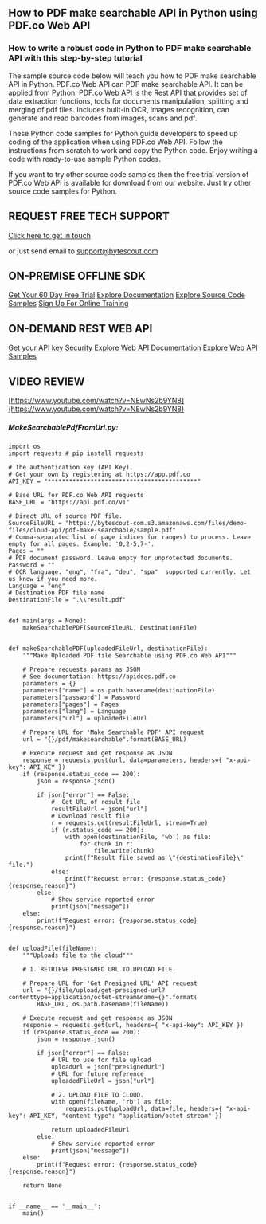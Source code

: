 ## How to PDF make searchable API in Python using PDF.co Web API

### How to write a robust code in Python to PDF make searchable API with this step-by-step tutorial

The sample source code below will teach you how to PDF make searchable API in Python. PDF.co Web API can PDF make searchable API. It can be applied from Python. PDF.co Web API is the Rest API that provides set of data extraction functions, tools for documents manipulation, splitting and merging of pdf files. Includes built-in OCR, images recognition, can generate and read barcodes from images, scans and pdf.

 These Python code samples for Python guide developers to speed up coding of the application when using PDF.co Web API. Follow the instructions from scratch to work and copy the Python code. Enjoy writing a code with ready-to-use sample Python codes.

If you want to try other source code samples then the free trial version of PDF.co Web API is available for download from our website. Just try other source code samples for Python.

## REQUEST FREE TECH SUPPORT

[Click here to get in touch](https://bytescout.zendesk.com/hc/en-us/requests/new?subject=PDF.co%20Web%20API%20Question)

or just send email to [support@bytescout.com](mailto:support@bytescout.com?subject=PDF.co%20Web%20API%20Question) 

## ON-PREMISE OFFLINE SDK 

[Get Your 60 Day Free Trial](https://bytescout.com/download/web-installer?utm_source=github-readme)
[Explore Documentation](https://bytescout.com/documentation/index.html?utm_source=github-readme)
[Explore Source Code Samples](https://github.com/bytescout/ByteScout-SDK-SourceCode/)
[Sign Up For Online Training](https://academy.bytescout.com/)


## ON-DEMAND REST WEB API

[Get your API key](https://app.pdf.co/signup?utm_source=github-readme)
[Security](https://pdf.co/security)
[Explore Web API Documentation](https://apidocs.pdf.co?utm_source=github-readme)
[Explore Web API Samples](https://github.com/bytescout/ByteScout-SDK-SourceCode/tree/master/PDF.co%20Web%20API)

## VIDEO REVIEW

[https://www.youtube.com/watch?v=NEwNs2b9YN8](https://www.youtube.com/watch?v=NEwNs2b9YN8)




<!-- code block begin -->

##### **MakeSearchablePdfFromUrl.py:**
    
```
import os
import requests # pip install requests

# The authentication key (API Key).
# Get your own by registering at https://app.pdf.co
API_KEY = "******************************************"

# Base URL for PDF.co Web API requests
BASE_URL = "https://api.pdf.co/v1"

# Direct URL of source PDF file.
SourceFileURL = "https://bytescout-com.s3.amazonaws.com/files/demo-files/cloud-api/pdf-make-searchable/sample.pdf"
# Comma-separated list of page indices (or ranges) to process. Leave empty for all pages. Example: '0,2-5,7-'.
Pages = ""
# PDF document password. Leave empty for unprotected documents.
Password = ""
# OCR language. "eng", "fra", "deu", "spa"  supported currently. Let us know if you need more.
Language = "eng"
# Destination PDF file name
DestinationFile = ".\\result.pdf"


def main(args = None):
    makeSearchablePDF(SourceFileURL, DestinationFile)


def makeSearchablePDF(uploadedFileUrl, destinationFile):
    """Make Uploaded PDF file Searchable using PDF.co Web API"""

    # Prepare requests params as JSON
    # See documentation: https://apidocs.pdf.co
    parameters = {}
    parameters["name"] = os.path.basename(destinationFile)
    parameters["password"] = Password
    parameters["pages"] = Pages
    parameters["lang"] = Language
    parameters["url"] = uploadedFileUrl

    # Prepare URL for 'Make Searchable PDF' API request
    url = "{}/pdf/makesearchable".format(BASE_URL)

    # Execute request and get response as JSON
    response = requests.post(url, data=parameters, headers={ "x-api-key": API_KEY })
    if (response.status_code == 200):
        json = response.json()

        if json["error"] == False:
            #  Get URL of result file
            resultFileUrl = json["url"]            
            # Download result file
            r = requests.get(resultFileUrl, stream=True)
            if (r.status_code == 200):
                with open(destinationFile, 'wb') as file:
                    for chunk in r:
                        file.write(chunk)
                print(f"Result file saved as \"{destinationFile}\" file.")
            else:
                print(f"Request error: {response.status_code} {response.reason}")
        else:
            # Show service reported error
            print(json["message"])
    else:
        print(f"Request error: {response.status_code} {response.reason}")


def uploadFile(fileName):
    """Uploads file to the cloud"""
    
    # 1. RETRIEVE PRESIGNED URL TO UPLOAD FILE.

    # Prepare URL for 'Get Presigned URL' API request
    url = "{}/file/upload/get-presigned-url?contenttype=application/octet-stream&name={}".format(
        BASE_URL, os.path.basename(fileName))
    
    # Execute request and get response as JSON
    response = requests.get(url, headers={ "x-api-key": API_KEY })
    if (response.status_code == 200):
        json = response.json()
        
        if json["error"] == False:
            # URL to use for file upload
            uploadUrl = json["presignedUrl"]
            # URL for future reference
            uploadedFileUrl = json["url"]

            # 2. UPLOAD FILE TO CLOUD.
            with open(fileName, 'rb') as file:
                requests.put(uploadUrl, data=file, headers={ "x-api-key": API_KEY, "content-type": "application/octet-stream" })

            return uploadedFileUrl
        else:
            # Show service reported error
            print(json["message"])    
    else:
        print(f"Request error: {response.status_code} {response.reason}")

    return None


if __name__ == '__main__':
    main()
```

<!-- code block end -->
